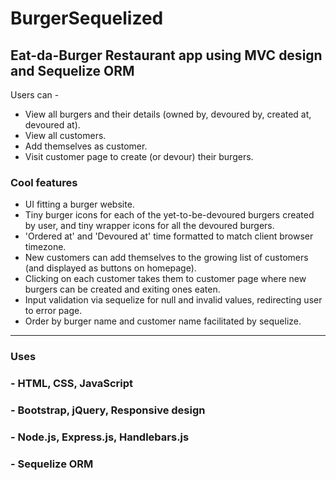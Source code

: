 # BurgerSequelized

## Eat-da-Burger Restaurant app using MVC design and Sequelize ORM

Users can - 
* View all burgers and their details (owned by, devoured by, created at, devoured at).
* View all customers.
* Add themselves as customer.
* Visit customer page to create (or devour) their burgers.

### Cool features

* UI fitting a burger website.
* Tiny burger icons for each of the yet-to-be-devoured burgers created by user, and tiny wrapper icons for all the devoured burgers.
* 'Ordered at' and 'Devoured at' time formatted to match client browser timezone.
* New customers can add themselves to the growing list of customers (and displayed as buttons on homepage).
* Clicking on each customer takes them to customer page where new burgers can be created and exiting ones eaten.
* Input validation via sequelize for null and invalid values, redirecting user to error page.
* Order by burger name and customer name facilitated by sequelize.

----------------------

### Uses

### - HTML, CSS, JavaScript ###
### - Bootstrap, jQuery, Responsive design ###
### - Node.js, Express.js, Handlebars.js ###
### - Sequelize ORM ###
